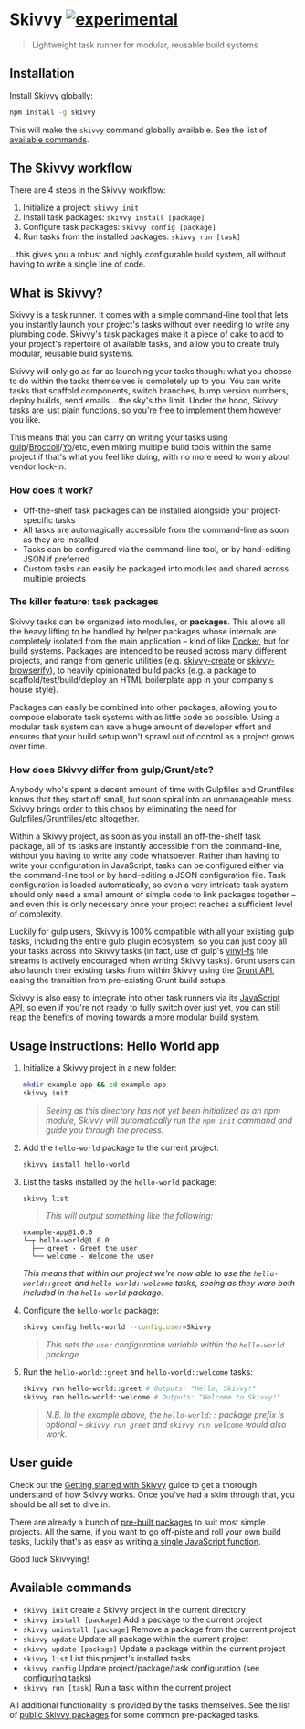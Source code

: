 # Skivvy [![experimental](http://badges.github.io/stability-badges/dist/experimental.svg)](http://github.com/badges/stability-badges)

> Lightweight task runner for modular, reusable build systems


## Installation

Install Skivvy globally:

```bash
npm install -g skivvy
```

This will make the `skivvy` command globally available. See the list of [available commands](#available-commands).


## The Skivvy workflow

There are 4 steps in the Skivvy workflow:

1. Initialize a project: `skivvy init`
2. Install task packages: `skivvy install [package]`
3. Configure task packages: `skivvy config [package]`
4. Run tasks from the installed packages: `skivvy run [task]`

...this gives you a robust and highly configurable build system, all without having to write a single line of code.


## What is Skivvy?

Skivvy is a task runner. It comes with a simple command-line tool that lets you instantly launch your project's tasks without ever needing to write any plumbing code. Skivvy's task packages make it a piece of cake to add to your project's repertoire of available tasks, and allow you to create truly modular, reusable build systems.

Skivvy will only go as far as launching your tasks though: what you choose to do within the tasks themselves is completely up to you. You can write tasks that scaffold components, switch branches, bump version numbers, deploy builds, send emails… the sky's the limit. Under the hood, Skivvy tasks are [just plain functions](docs/guide/04-writing-tasks.md), so you're free to implement them however you like.

This means that you can carry on writing your tasks using [gulp](http://gulpjs.com/)/[Broccoli](https://github.com/broccolijs/broccoli)/[Yo](https://github.com/yeoman/yo)/etc, even mixing multiple build tools within the same project if that's what you feel like doing, with no more need to worry about vendor lock-in.


### How does it work?

- Off-the-shelf task packages can be installed alongside your project-specific tasks
- All tasks are automagically accessible from the command-line as soon as they are installed
- Tasks can be configured via the command-line tool, or by hand-editing JSON if preferred
- Custom tasks can easily be packaged into modules and shared across multiple projects


### The killer feature: task packages

Skivvy tasks can be organized into modules, or **packages**. This allows all the heavy lifting to be handled by helper packages whose internals are completely isolated from the main application – kind of like [Docker](https://www.docker.com/), but for build systems. Packages are intended to be reused across many different projects, and range from generic utilities (e.g. [skivvy-create](https://github.com/timkendrick/skivvy-create) or [skivvy-browserify](https://github.com/timkendrick/skivvy-browserify)), to heavily opinionated build packs (e.g. a package to scaffold/test/build/deploy an HTML boilerplate app in your company's house style).

Packages can easily be combined into other packages, allowing you to compose elaborate task systems with as little code as possible. Using a modular task system can save a huge amount of developer effort and ensures that your build setup won't sprawl out of control as a project grows over time.


### How does Skivvy differ from gulp/Grunt/etc?

Anybody who's spent a decent amount of time with Gulpfiles and Gruntfiles knows that they start off small, but soon spiral into an unmanageable mess. Skivvy brings order to this chaos by eliminating the need for Gulpfiles/Gruntfiles/etc altogether.

Within a Skivvy project, as soon as you install an off-the-shelf task package, all of its tasks are instantly accessible from the command-line, without you having to write any code whatsoever. Rather than having to write your configuration in JavaScript, tasks can be configured either via the command-line tool or by hand-editing a JSON configuration file. Task configuration is loaded automatically, so even a very intricate task system should only need a small amount of simple code to link packages together – and even this is only necessary once your project reaches a sufficient level of complexity.

Luckily for gulp users, Skivvy is 100% compatible with all your existing gulp tasks, including the entire gulp plugin ecosystem, so you can just copy all your tasks across into Skivvy tasks (in fact, use of gulp's [vinyl-fs](https://github.com/wearefractal/vinyl-fs) file streams is actively encouraged when writing Skivvy tasks). Grunt users can also launch their existing tasks from within Skivvy using the [Grunt API](http://gruntjs.com/api/grunt), easing the transition from pre-existing Grunt build setups.

Skivvy is also easy to integrate into other task runners via its [JavaScript API](docs/api.md), so even if you're not ready to fully switch over just yet, you can still reap the benefits of moving towards a more modular build system.


## Usage instructions: Hello World app

1. Initialize a Skivvy project in a new folder:

	```bash
	mkdir example-app && cd example-app
	skivvy init
	```
	> _Seeing as this directory has not yet been initialized as an npm module, Skivvy will automatically run the `npm init` command and guide you through the process._

2. Add the `hello-world` package to the current project:

	```bash
	skivvy install hello-world
	```

3. List the tasks installed by the `hello-world` package:

	```bash
	skivvy list
	```

	> _This will output something like the following:_
	```
	example-app@1.0.0
	└─┬ hello-world@1.0.0
	  ├── greet - Greet the user
	  └── welcome - Welcome the user
	```
	_This means that within our project we're now able to use the `hello-world::greet` and `hello-world::welcome` tasks, seeing as they were both included in the `hello-world` package._

4. Configure the `hello-world` package:

	```bash
	skivvy config hello-world --config.user=Skivvy
	```
	> _This sets the `user` configuration variable within the `hello-world` package_

5. Run the `hello-world::greet` and `hello-world::welcome` tasks:

	```bash
	skivvy run hello-world::greet # Outputs: "Hello, Skivvy!"
	skivvy run hello-world::welcome # Outputs: "Welcome to Skivvy!"
	```

	> _N.B. In the example above, the `hello-world::` package prefix is optional – `skivvy run greet` and `skivvy run welcome` would also work._

## User guide

Check out the [Getting started with Skivvy](docs/guide/00-introduction.md) guide to get a thorough understand of how Skivvy works. Once you've had a skim through that, you should be all set to dive in.

There are already a bunch of [pre-built packages](docs/public-packages.md) to suit most simple projects. All the same, if you want to go off-piste and roll your own build tasks, luckily that's as easy as writing [a single JavaScript function](docs/guide/04-writing-tasks.md).

Good luck Skivvying!


## Available commands

- `skivvy init` create a Skivvy project in the current directory
- `skivvy install [package]` Add a package to the current project
- `skivvy uninstall [package]` Remove a package from the current project
- `skivvy update` Update all package within the current project
- `skivvy update [package]` Update a package within the current project
- `skivvy list` List this project's installed tasks
- `skivvy config` Update project/package/task configuration (see [configuring tasks](docs/guide/02-configuring-tasks.md#configuring-tasks))
- `skivvy run [task]` Run a task within the current project

All additional functionality is provided by the tasks themselves. See the list of [public Skivvy packages](docs/public-packages.md) for some common pre-packaged tasks.
